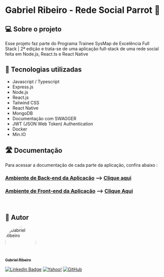 # Gabriel Ribeiro -  Rede Social Parrot 🦜

## 💻 Sobre o projeto
 Esse projeto faz parte do Programa Trainee SysMap de Excelência Full Stack | 2ª edição e trata-se de uma aplicação full-stack de uma rede social feita em Node.js, React.ts e React Native
 
## 🧰 Tecnologias utilizadas

* Javascript / Typescript
* Express.js
* Node.js
* React.js
* Tailwind CSS
* React Native
* MongoDB 
* Documentação com SWAGGER
* JWT (JSON Web Token) Authentication
* Docker
* Min.IO


## 🛣 Documentação 
  Para acessar  a documentação de cada parte da aplicação, confira abaixo :


### __**<u>Ambiente de Back-end da Aplicação**</u>__  --> [Clique aqui](https://github.com/bc-fullstack-02/Gabriel-Ribeiro/tree/main/backend/backend-rede-social)

### **__<u>Ambiente de Front-end da Aplicação</u>__** --> [Clique Aqui](https://github.com/bc-fullstack-02/Gabriel-Ribeiro/tree/main/frontend) 
 <br>


<!--  
 ## ✅Checklist de implementações futuras 

 -->


## 🦸 Autor

<a href="https://github.com/Gahbr">
 <img style="border-radius: 50%;" src="https://avatars.githubusercontent.com/u/80289718?v=4" width="100px;" alt="Gabriel Ribeiro"/>
 <br />
 <sub><b>Gabriel Ribeiro</b></sub></a> <a href="https://github.com/Gahbr" title="github"></a>
 <br />

[![Linkedin Badge](https://img.shields.io/badge/-Gabriel-blue?style=flat-square&logo=Linkedin&logoColor=white&link=https://www.linkedin.com/in/gabriellribeiro1/)](https://www.linkedin.com/in/gabriellribeiro1/)
[![Yahoo!](https://img.shields.io/badge/Yahoo!-6001D2?style=flat-square&logo=Yahoo!&logoColor=white)](mailto:gabriell.ribeiro@yahoo.com)
[![GitHub](https://img.shields.io/badge/Gahbr-%23121011.svg?style=flat-square&logo=github&logoColor=white)](https://github.com/Gahbr)
